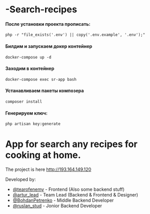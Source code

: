 # -Search-recipes
#### После установки проекта прописать:

`php -r "file_exists('.env') || copy('.env.example', '.env');"`

#### Билдим и запускаем докер контейнер

`docker-compose up -d`

#### Заходим в контейнер

`docker-compose exec sr-app bash`

#### Устанавливаем пакеты композера

`composer install`

#### Генерируем ключ:

`php artisan key:generate`

App for search any recipes for cooking at home. 
=======

The project is here http://193.164.149.120

Developed by:
* [@tearofenemy](https://github.com/tearofenemy) - Frontend (Also some backend stuff)
* [@artur_lead](https://github.com/Artur-Developer) - Team Lead (Backend & Frontend & Designer)
* [@BohdanPetrenko](https://github.com/BohdanPetrenko) - Middle Backend Developer
* [@ruslan_stud](https://github.com/semailk) - Jonior Backend Developer
